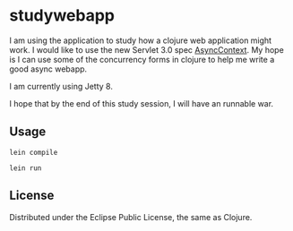 # studywebapp

I am using the application to study how a clojure web application might work.   I would like to use the new Servlet 3.0 spec [AsyncContext](http://docs.oracle.com/javaee/6/api/javax/servlet/AsyncContext.html).   My hope is I can use some of the concurrency forms in clojure to help me write a good async webapp.

I am currently using Jetty 8.

I hope that by the end of this study session, I will have an runnable war.

## Usage

`lein compile`

`lein run`

## License

Distributed under the Eclipse Public License, the same as Clojure.
